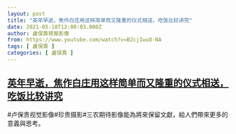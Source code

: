 ```yaml
---
layout: post
title: "英年早逝，焦作白庄用这样简单而又隆重的仪式相送，吃饭比较讲究"
date: 2021-05-18T12:00:03.000Z
author: 盧保貴視覺影像
from: https://www.youtube.com/watch?v=B2cjIwu8-NA
tags: [ 盧保貴 ]
categories: [ 盧保貴 ]
---
```

<!--1621339203000-->
[英年早逝，焦作白庄用这样简单而又隆重的仪式相送，吃饭比较讲究](https://www.youtube.com/watch?v=B2cjIwu8-NA)
------

<div>
#卢保贵视觉影像#珍贵摄影#三农期待影像能為將來保留文獻，給人們帶來更多的意義與思考。
</div>
